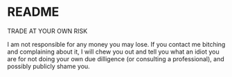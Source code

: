 # README

TRADE AT YOUR OWN RISK

I am not responsible for any money you may lose. If you contact me bitching and complaining about it, I will chew you out and tell you what an idiot you are for not doing your own due dilligence (or consulting a professional), and possibly publicly shame you.
